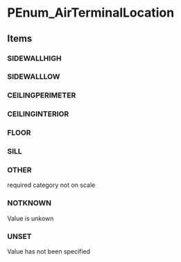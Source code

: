 # PEnum_AirTerminalLocation

## Items

### SIDEWALLHIGH


### SIDEWALLLOW


### CEILINGPERIMETER


### CEILINGINTERIOR


### FLOOR


### SILL


### OTHER
required category not on scale

### NOTKNOWN
Value is unkown

### UNSET
Value has not been specified

